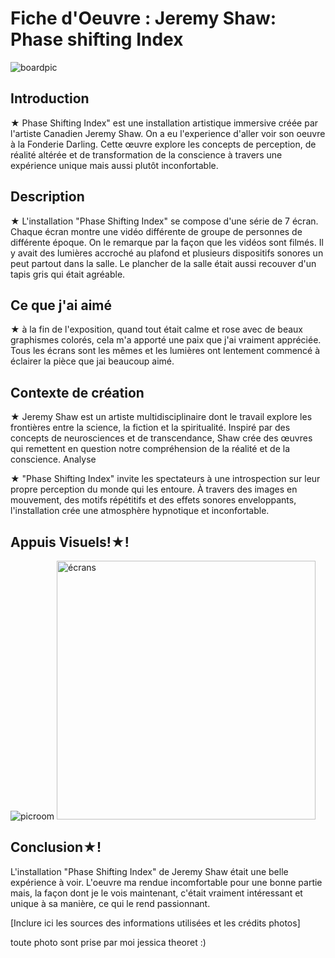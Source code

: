 
# Fiche d'Oeuvre : Jeremy Shaw: Phase shifting Index
![boardpic](https://github.com/aethsmq/H24_V11_inspirations_theoret/assets/142919220/f134d75d-ea40-417b-8a24-9bb4d4e8d056)

## Introduction

★ Phase Shifting Index" est une installation artistique immersive créée par l'artiste Canadien Jeremy Shaw. On a eu l'experience d'aller voir son oeuvre à la Fonderie Darling. Cette œuvre explore les concepts de perception, de réalité altérée et de transformation de la conscience à travers une expérience unique mais aussi plutôt inconfortable.

## Description

★ L'installation "Phase Shifting Index" se compose d'une série de 7 écran. Chaque écran montre une vidéo différente de groupe de personnes de différente époque. On le remarque par la façon que les vidéos sont filmés. Il y avait des lumières accroché au plafond et plusieurs dispositifs sonores un peut partout dans la salle. Le plancher de la salle était aussi recouver d'un tapis gris qui était agréable.

## **Ce que j'ai aimé**

★ à la fin de l'exposition, quand tout était calme et rose avec de beaux graphismes colorés, cela m'a apporté une paix que j'ai vraiment appréciée. Tous les écrans sont les mêmes et les lumières ont lentement commencé à éclairer la pièce que jai beaucoup aimé.


## Contexte de création

★ Jeremy Shaw est un artiste multidisciplinaire dont le travail explore les frontières entre la science, la fiction et la spiritualité. Inspiré par des concepts de neurosciences et de transcendance, Shaw crée des œuvres qui remettent en question notre compréhension de la réalité et de la conscience.
Analyse

★ "Phase Shifting Index" invite les spectateurs à une introspection sur leur propre perception du monde qui les entoure. À travers des images en mouvement, des motifs répétitifs et des effets sonores enveloppants, l'installation crée une atmosphère hypnotique et inconfortable.

## Appuis Visuels!★!
![picroom](https://github.com/aethsmq/H24_V11_inspirations_theoret/assets/142919220/c3e1005b-78c9-484a-8442-7c4bf72c8418)
<img width="414" alt="écrans" src="https://github.com/aethsmq/H24_V11_inspirations_theoret/assets/142919220/c737f6a9-988c-4ee4-8f62-589f4463a224">
## **Conclusion**★!

L'installation "Phase Shifting Index" de Jeremy Shaw était une belle expérience à voir. L'oeuvre ma rendue incomfortable pour une bonne partie mais, la façon dont je le vois maintenant, c'était vraiment intéressant et unique à sa manière, ce qui le rend passionnant.

[Inclure ici les sources des informations utilisées et les crédits photos]

toute photo sont prise par moi jessica theoret :)


